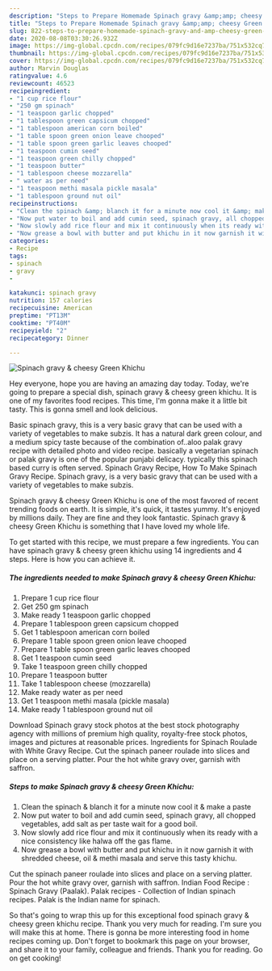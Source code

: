 ```yaml
---
description: "Steps to Prepare Homemade Spinach gravy &amp;amp; cheesy Green Khichu"
title: "Steps to Prepare Homemade Spinach gravy &amp;amp; cheesy Green Khichu"
slug: 822-steps-to-prepare-homemade-spinach-gravy-and-amp-cheesy-green-khichu
date: 2020-08-08T03:30:26.932Z
image: https://img-global.cpcdn.com/recipes/079fc9d16e7237ba/751x532cq70/spinach-gravy-cheesy-green-khichu-recipe-main-photo.jpg
thumbnail: https://img-global.cpcdn.com/recipes/079fc9d16e7237ba/751x532cq70/spinach-gravy-cheesy-green-khichu-recipe-main-photo.jpg
cover: https://img-global.cpcdn.com/recipes/079fc9d16e7237ba/751x532cq70/spinach-gravy-cheesy-green-khichu-recipe-main-photo.jpg
author: Marvin Douglas
ratingvalue: 4.6
reviewcount: 46523
recipeingredient:
- "1 cup rice flour"
- "250 gm spinach"
- "1 teaspoon garlic chopped"
- "1 tablespoon green capsicum chopped"
- "1 tablespoon american corn boiled"
- "1 table spoon green onion leave chooped"
- "1 table spoon green garlic leaves chooped"
- "1 teaspoon cumin seed"
- "1 teaspoon green chilly chopped"
- "1 teaspoon butter"
- "1 tablespoon cheese mozzarella"
- " water as per need"
- "1 teaspoon methi masala pickle masala"
- "1 tablespoon ground nut oil"
recipeinstructions:
- "Clean the spinach &amp; blanch it for a minute now cool it &amp; make a paste"
- "Now put water to boil and add cumin seed, spinach gravy, all chopped vegetables, add salt as per taste wait for a good boil."
- "Now slowly add rice flour and mix it continuously when its ready with a nice consistency like halwa off the gas flame."
- "Now grease a bowl with butter and put khichu in it now garnish it with shredded cheese, oil &amp; methi masala and serve this tasty khichu."
categories:
- Recipe
tags:
- spinach
- gravy
- 

katakunci: spinach gravy  
nutrition: 157 calories
recipecuisine: American
preptime: "PT13M"
cooktime: "PT40M"
recipeyield: "2"
recipecategory: Dinner

---
```



![Spinach gravy &amp; cheesy Green Khichu](https://img-global.cpcdn.com/recipes/079fc9d16e7237ba/751x532cq70/spinach-gravy-cheesy-green-khichu-recipe-main-photo.jpg)

Hey everyone, hope you are having an amazing day today. Today, we're going to prepare a special dish, spinach gravy &amp; cheesy green khichu. It is one of my favorites food recipes. This time, I'm gonna make it a little bit tasty. This is gonna smell and look delicious.

Basic spinach gravy, this is a very basic gravy that can be used with a variety of vegetables to make subzis. It has a natural dark green colour, and a medium spicy taste because of the combination of..aloo palak gravy recipe with detailed photo and video recipe. basically a vegetarian spinach or palak gravy is one of the popular punjabi delicacy. typically this spinach based curry is often served. Spinach Gravy Recipe, How To Make Spinach Gravy Recipe. Spinach gravy, is a very basic gravy that can be used with a variety of vegetables to make subzis.

Spinach gravy &amp; cheesy Green Khichu is one of the most favored of recent trending foods on earth. It is simple, it's quick, it tastes yummy. It's enjoyed by millions daily. They are fine and they look fantastic. Spinach gravy &amp; cheesy Green Khichu is something that I have loved my whole life.


To get started with this recipe, we must prepare a few ingredients. You can have spinach gravy &amp; cheesy green khichu using 14 ingredients and 4 steps. Here is how you can achieve it.

<!--inarticleads1-->

##### The ingredients needed to make Spinach gravy &amp; cheesy Green Khichu:

1. Prepare 1 cup rice flour
1. Get 250 gm spinach
1. Make ready 1 teaspoon garlic chopped
1. Prepare 1 tablespoon green capsicum chopped
1. Get 1 tablespoon american corn boiled
1. Prepare 1 table spoon green onion leave chooped
1. Prepare 1 table spoon green garlic leaves chooped
1. Get 1 teaspoon cumin seed
1. Take 1 teaspoon green chilly chopped
1. Prepare 1 teaspoon butter
1. Take 1 tablespoon cheese (mozzarella)
1. Make ready  water as per need
1. Get 1 teaspoon methi masala (pickle masala)
1. Make ready 1 tablespoon ground nut oil


Download Spinach gravy stock photos at the best stock photography agency with millions of premium high quality, royalty-free stock photos, images and pictures at reasonable prices. Ingredients for Spinach Roulade with White Gravy Recipe. Cut the spinach paneer roulade into slices and place on a serving platter. Pour the hot white gravy over, garnish with saffron. 

<!--inarticleads2-->

##### Steps to make Spinach gravy &amp; cheesy Green Khichu:

1. Clean the spinach &amp; blanch it for a minute now cool it &amp; make a paste
1. Now put water to boil and add cumin seed, spinach gravy, all chopped vegetables, add salt as per taste wait for a good boil.
1. Now slowly add rice flour and mix it continuously when its ready with a nice consistency like halwa off the gas flame.
1. Now grease a bowl with butter and put khichu in it now garnish it with shredded cheese, oil &amp; methi masala and serve this tasty khichu.


Cut the spinach paneer roulade into slices and place on a serving platter. Pour the hot white gravy over, garnish with saffron. Indian Food Recipe : Spinach Gravy (Paalak). Palak recipes - Collection of Indian spinach recipes. Palak is the Indian name for spinach. 

So that's going to wrap this up for this exceptional food spinach gravy &amp; cheesy green khichu recipe. Thank you very much for reading. I'm sure you will make this at home. There is gonna be more interesting food in home recipes coming up. Don't forget to bookmark this page on your browser, and share it to your family, colleague and friends. Thank you for reading. Go on get cooking!
